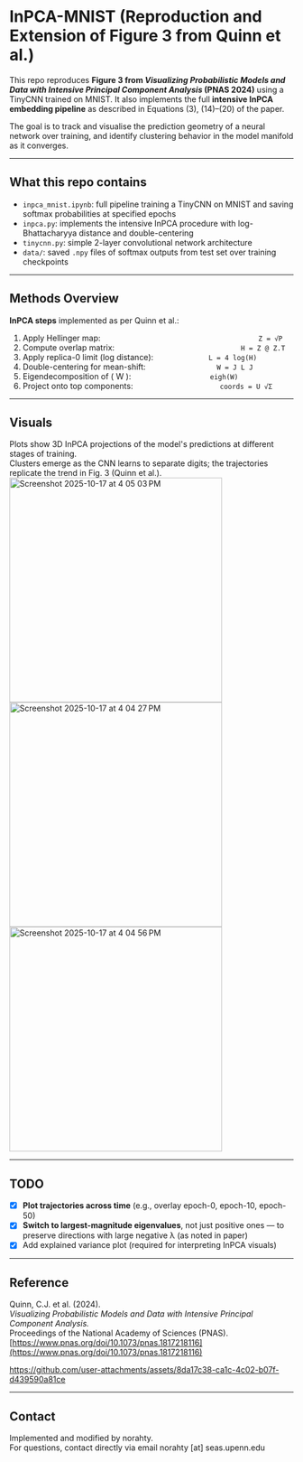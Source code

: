 # InPCA-MNIST (Reproduction and Extension of Figure 3 from Quinn et al.)

This repo reproduces **Figure 3 from _Visualizing Probabilistic Models and Data with Intensive Principal Component Analysis_ (PNAS 2024)** using a TinyCNN trained on MNIST. It also implements the full **intensive InPCA embedding pipeline** as described in Equations (3), (14)–(20) of the paper.

The goal is to track and visualise the prediction geometry of a neural network over training, and identify clustering behavior in the model manifold as it converges.

---

## What this repo contains

- `inpca_mnist.ipynb`: full pipeline training a TinyCNN on MNIST and saving softmax probabilities at specified epochs
- `inpca.py`: implements the intensive InPCA procedure with log-Bhattacharyya distance and double-centering
- `tinycnn.py`: simple 2-layer convolutional network architecture
- `data/`: saved `.npy` files of softmax outputs from test set over training checkpoints

---

## Methods Overview

**InPCA steps** implemented as per Quinn et al.:

1. Apply Hellinger map:                    `Z = √P`
2. Compute overlap matrix:                `H = Z @ Z.T`
3. Apply replica-0 limit (log distance):       `L = 4 log(H)`
4. Double-centering for mean-shift:         `W = J L J`
5. Eigendecomposition of \( W \):          `eigh(W)`
6. Project onto top components:           `coords = U √Σ`

---

## Visuals

Plots show 3D InPCA projections of the model's predictions at different stages of training.  
Clusters emerge as the CNN learns to separate digits; the trajectories replicate the trend in Fig. 3 (Quinn et al.).
<img width="377" height="398" alt="Screenshot 2025-10-17 at 4 05 03 PM" src="https://github.com/user-attachments/assets/f57fc2c3-f2a5-4c65-a62d-4792954d696c" />
<img width="377" height="398" alt="Screenshot 2025-10-17 at 4 04 27 PM" src="https://github.com/user-attachments/assets/38688cf4-2cee-4bcb-aac5-974f58de018f" />
<img width="377" height="398" alt="Screenshot 2025-10-17 at 4 04 56 PM" src="https://github.com/user-attachments/assets/6cafdd8e-3603-405f-bfce-f7a53012d4da" />


---

## TODO

- [x] **Plot trajectories across time** (e.g., overlay epoch-0, epoch-10, epoch-50)
- [x] **Switch to largest-magnitude eigenvalues**, not just positive ones — to preserve directions with large negative λ (as noted in paper)
- [x] Add explained variance plot (required for interpreting InPCA visuals)

---

## Reference

Quinn, C.J. et al. (2024).  
*Visualizing Probabilistic Models and Data with Intensive Principal Component Analysis.*  
Proceedings of the National Academy of Sciences (PNAS).  
[https://www.pnas.org/doi/10.1073/pnas.1817218116](https://www.pnas.org/doi/10.1073/pnas.1817218116)


https://github.com/user-attachments/assets/8da17c38-ca1c-4c02-b07f-d439590a81ce


---

## Contact

Implemented and modified by norahty.  
For questions, contact directly via email norahty [at] seas.upenn.edu
